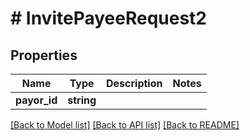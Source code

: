 # # InvitePayeeRequest2

## Properties

Name | Type | Description | Notes
------------ | ------------- | ------------- | -------------
**payor_id** | **string** |  |

[[Back to Model list]](../../README.md#models) [[Back to API list]](../../README.md#endpoints) [[Back to README]](../../README.md)
